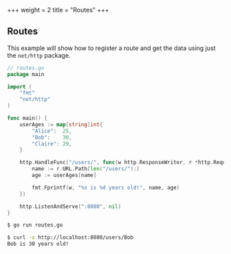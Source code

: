 +++
weight = 2
title = "Routes"
+++

## Routes

This example will show how to register a route and get the data using just the `net/http` package.

``` go
// routes.go
package main

import (
	"fmt"
	"net/http"
)

func main() {
	userAges := map[string]int{
		"Alice":  25,
		"Bob":    30,
		"Claire": 29,
	}

	http.HandleFunc("/users/", func(w http.ResponseWriter, r *http.Request) {
		name := r.URL.Path[len("/users/"):]
		age := userAges[name]

		fmt.Fprintf(w, "%s is %d years old!", name, age)
	})

	http.ListenAndServe(":8080", nil)
}
```
``` sh
$ go run routes.go

$ curl -s http://localhost:8080/users/Bob
Bob is 30 years old!
```
